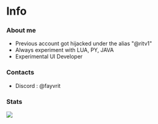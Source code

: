 # Info
### About me
- Previous account got hijacked under the alias "@ritv1"
- Always experiment with LUA, PY, JAVA
- Experimental UI Developer

### Contacts
- Discord : @fayvrit

### Stats
[![](https://github-readme-stats.vercel.app/api?username=fayvrit&show_icons=true&theme=transparent&hide=contribs,prs,issues)](https://github.com/fayvrit/github-readme-stats)
